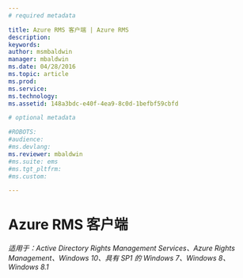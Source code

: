 ```yaml
---
# required metadata

title: Azure RMS 客户端 | Azure RMS
description:
keywords:
author: msmbaldwin
manager: mbaldwin
ms.date: 04/28/2016
ms.topic: article
ms.prod:
ms.service:
ms.technology:
ms.assetid: 148a3bdc-e40f-4ea9-8c0d-1befbf59cbfd

# optional metadata

#ROBOTS:
#audience:
#ms.devlang:
ms.reviewer: mbaldwin
#ms.suite: ems
#ms.tgt_pltfrm:
#ms.custom:

---
```


# Azure RMS 客户端

*适用于：Active Directory Rights Management Services、Azure Rights Management、Windows 10、具有 SP1 的 Windows 7、Windows 8、Windows 8.1*



<!--HONumber=Apr16_HO4-->


